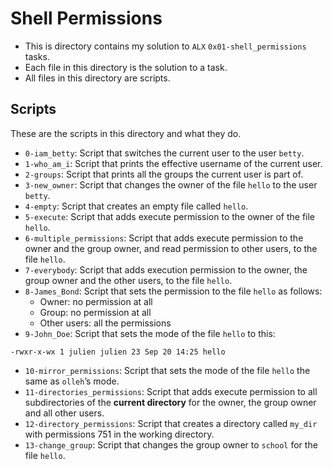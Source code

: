 # Shell Permissions

- This is directory contains my solution to `ALX` `0x01-shell_permissions` tasks.
- Each file in this directory is the solution to a task.
- All files in this directory are scripts.

## Scripts

These are the scripts in this directory and what they do.

- `0-iam_betty`: Script that switches the current user to the user `betty`.
- `1-who_am_i`: Script that prints the effective username of the current user.
- `2-groups`: Script that prints all the groups the current user is part of.
- `3-new_owner`: Script that changes the owner of the file `hello` to the user `betty`.
- `4-empty`: Script that creates an empty file called `hello`.
- `5-execute`: Script that adds execute permission to the owner of the file `hello`.
- `6-multiple_permissions`: Script that adds execute permission to the owner and the group owner, and read permission to other users, to the file `hello`.
- `7-everybody`: Script that adds execution permission to the owner, the group owner and the other users, to the file `hello`.
- `8-James_Bond`: Script that sets the permission to the file `hello` as follows:
    - Owner: no permission at all
    - Group: no permission at all
    - Other users: all the permissions
- `9-John_Doe`: Script that sets the mode of the file `hello` to this:
```
-rwxr-x-wx 1 julien julien 23 Sep 20 14:25 hello
```
- `10-mirror_permissions`: Script that sets the mode of the file `hello` the same as `olleh`’s mode.
- `11-directories_permissions`: Script that adds execute permission to all subdirectories of the **current directory** for the owner, the group owner and all other users.
- `12-directory_permissions`: Script that creates a directory called `my_dir` with permissions 751 in the working directory.
- `13-change_group`: Script that changes the group owner to `school` for the file `hello`.
